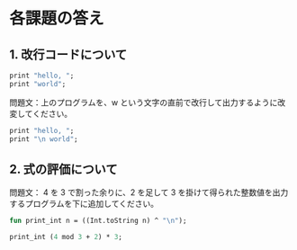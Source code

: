 # 各課題の答え

## 1. 改行コードについて

```sml
print "hello, ";
print "world";
```

問題文：上のプログラムを、w という文字の直前で改行して出力するように改変してください。

```sml
print "hello, ";
print "\n world";
```

## 2. 式の評価について

問題文： 4 を 3 で割った余りに、2 を足して 3 を掛けて得られた整数値を出力するプログラムを下に追加してください。

```sml
fun print_int n = ((Int.toString n) ^ "\n");

print_int (4 mod 3 + 2) * 3;
```
